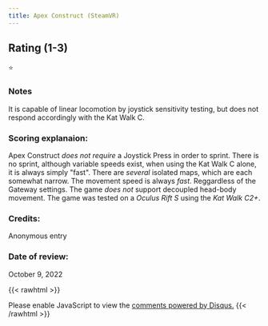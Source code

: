 ```yaml
---
title: Apex Construct (SteamVR)
---
```


## Rating (1-3)
⭐

### Notes
It is capable of linear locomotion by joystick sensitivity testing, but does not respond accordingly with the Kat Walk C.

### Scoring explanaion:
Apex Construct *does not require* a Joystick Press in order to sprint. There is no sprint, although variable speeds exist, when using the Kat Walk C alone, it is always simply "fast".
There are *several* isolated maps, which are each somewhat narrow.
The movement speed is always *fast*. Reggardless of the Gateway settings. 
The game *does not* support decoupled head-body movement.
The game was tested on a *Oculus Rift S* using the *Kat Walk C2+*.

### Credits:
Anonymous entry

### Date of review:
October 9, 2022

{{< rawhtml >}}
<div id="disqus_thread"></div>
<script>
    /*
    var disqus_config = function () {
    this.page.url = PAGE_URL;  // Replace PAGE_URL with your page's canonical URL variable
    this.page.identifier = PAGE_IDENTIFIER; // Replace PAGE_IDENTIFIER with your page's unique identifier variable
    };
    */
    
    (function() { // DON'T EDIT BELOW THIS LINE
    var d = document, s = d.createElement('script');
    s.src = 'https://katdb.disqus.com/embed.js';
    s.setAttribute('data-timestamp', +new Date());
    (d.head || d.body).appendChild(s);
    })();
</script>
<noscript>Please enable JavaScript to view the <a href="https://disqus.com/?ref_noscript">comments powered by Disqus.</a></noscript>
{{< /rawhtml >}}
